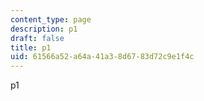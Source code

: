 ```yaml
---
content_type: page
description: p1
draft: false
title: p1
uid: 61566a52-a64a-41a3-8d67-83d72c9e1f4c
---
```

p1